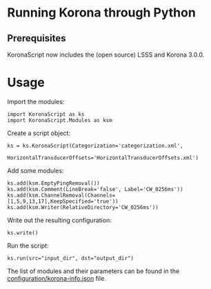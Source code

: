 # Running Korona through Python

## Prerequisites

KoronaScript now includes the (open source) LSSS and Korona 3.0.0.

# Usage

Import the modules:

	import KoronaScript as ks
	import KoronaScript.Modules as ksm

Create a script object:

	ks = ks.KoronaScript(Categorization='categorization.xml',
                     HorizontalTransducerOffsets='HorizontalTransducerOffsets.xml')

Add some modules:

	ks.add(ksm.EmptyPingRemoval())
	ks.add(ksm.Comment(LineBreak='false', Label='CW_0256ms'))
	ks.add(ksm.ChannelRemoval(Channels=[1,5,9,13,17],KeepSpecified='true'))
	ks.add(ksm.Writer(RelativeDirectory='CW_0256ms'))

Write out the resulting configuration:

	ks.write()
	
Run the script:

	ks.run(src="input_dir", dst="output_dir")

The list of modules and their parameters can be found in the
[configuration/korona-info.json](configuration/korona-info.json) file. 
